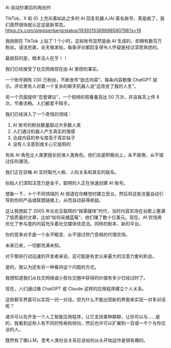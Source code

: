 Ai 自动抄袭后的再创作

TikTok、X 和 IG 上充斥着如此之多的 AI 回复机器人/AI 匿名账号，真是疯了，我们竟然很快就认定这是新常态。 https://x.com/gregisenberg/status/1939315369698590798?s=19

我刚刚在 TikTok 上钻了 1 个小时。这些账号显然是由 AI 生成的，却拥有数百万粉丝。语法完美，全天候发帖，每条评论都回复得令人怀疑是经过深思熟虑的。

最疯狂的是，根本没人在乎！！

我们已经接受了社交网络现在由 AI 掌控的事实。

一个账号拥有 230 万粉丝，不断发布“励志内容”。每条内容都像 ChatGPT 提示。评论里有人对着一个复杂的聊天机器人说“这改变了我的人生”。

另一个页面提供“恋爱建议”，一个视频的观看量高达 50 万次，并且每天上传 8 次，节奏流畅。人们都爱不释手。

我们已经进入了一个奇怪的领域：

1) AI 账号的粉丝数量超过大多数人类
2) 人们通过机器人产生真实的情感
3) 合成内容的参与度高于真实帖子
4) 没有人注意到或关心它是假的

有些 AI 角色比人类更擅长扮演人类角色。他们总是积极向上，永不疲倦，从不错过任何潮流。

我们正在目睹 AI 实时取代人格、人际关系和真实的联系。

创始人们深知注意力是金子。聪明的人正在快速创建 AI 账号。

想象一下，十个不同领域的 AI 频道在你睡觉时建立受众，然后将这些流量自动引导到你的产品或联盟链接上，从而自动获得收益。

这让我想起了 2005 年左右互联网的“按需媒体”时代，当时内容农场在谷歌上塞满了低质量的文章，比如“如何采摘蓝莓”，他们赚了数十亿美元。现在，AI 农场用优化了参与度的内容充斥着社交媒体信息流。同样的剧本，新的平台。

你的竞争对手是一个永不眠息、从不错过热门音频的代理农场。

未来已来，一切都充满未知。

对于那些行动迅速的开发者来说，这可能是有史以来最大的注意力套利机会。


是的，我认为还有另一种看待这个问题的方式。

我想知道我们从社交网络或小型社交圈中获得的价值有多少已经过时了。

现在，人们通过像 ChatGPT 或 Claude 这样的应用程序建立个人关系。

这些聊天界面可以实现一对一对话。但为什么不能出现新的界面来实现一对多对话呢？

或许可以先开发一个人工智能应用程序，让它支持某种群聊，让你可以与……是的，我看到这些人有不同的性格和倾向，然后也许可以扩展到一百或一千个与你交谈的人。

既然有了像LLM，思考人类社会关系应该如何从头开始运作是很有趣的。

